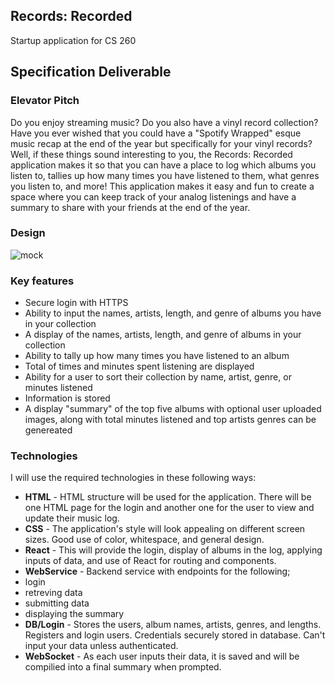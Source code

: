 ## Records: Recorded
Startup application for CS 260

## Specification Deliverable

### Elevator Pitch

Do you enjoy streaming music? Do you also have a vinyl record collection? Have you ever wished that you could have a "Spotify Wrapped" esque music recap at the end of the year but specifically for your vinyl records? Well, if these things sound interesting to you, the Records: Recorded application makes it so that you can have a place to log which albums you listen to, tallies up how many times you have listened to them, what genres you listen to, and more! This application makes it easy and fun to create a space where you can keep track of your analog listenings and have a summary to share with your friends at the end of the year.  

### Design

![mock](starup_mock.jpg) 

### Key features

- Secure login with HTTPS
- Ability to input the names, artists, length, and genre of albums you have in your collection
- A display of the names, artists, length, and genre of albums in your collection
- Ability to tally up how many times you have listened to an album
- Total of times and minutes spent listening are displayed
- Ability for a user to sort their collection by name, artist, genre, or minutes listened
- Information is stored
- A display "summary" of the top five albums with optional user uploaded images, along with total minutes listened and top artists genres can be genereated

### Technologies

I will use the required technologies in these following ways:

- **HTML** - HTML structure will be used for the application. There will be one HTML page for the login and another one for the user to view and update their music log.
- **CSS** - The application's style will look appealing on different screen sizes. Good use of color, whitespace, and general design.
- **React** - This will provide the login, display of albums in the log, applying inputs of data, and use of React for routing and components.
-  **WebService** - Backend service with endpoints for the following;
-  login
-  retreving data
-  submitting data
-  displaying the summary
- **DB/Login** - Stores the users, album names, artists, genres, and lengths. Registers and login users. Credentials securely stored in database. Can't input your data unless authenticated.
- **WebSocket** - As each user inputs their data, it is saved and will be compilied into a final summary when prompted. 
